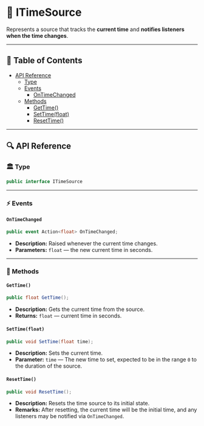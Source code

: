 # 🧩 ITimeSource

Represents a source that tracks the <b>current time</b> and <b>notifies listeners when the time
changes</b>.

---

## 📑 Table of Contents

- [API Reference](#-api-reference)
  - [Type](#-type)
  - [Events](#-events)
    - [OnTimeChanged](#ontimechanged)
  - [Methods](#-methods)
    - [GetTime()](#gettime)
    - [SetTime(float)](#settimefloat)
    - [ResetTime()](#resettim)

---

## 🔍 API Reference

### 🏛️ Type <div id="-type"></div>

```csharp
public interface ITimeSource
```

---

### ⚡ Events

#### `OnTimeChanged`

```csharp
public event Action<float> OnTimeChanged;
```

- **Description:** Raised whenever the current time changes.
- **Parameters:** `float` — the new current time in seconds.

---

### 🏹 Methods

#### `GetTime()`

```csharp
public float GetTime();
```

- **Description:** Gets the current time from the source.
- **Returns:** `float` — current time in seconds.

#### `SetTime(float)`

```csharp
public void SetTime(float time);
```

- **Description:** Sets the current time.
- **Parameter:** `time` — The new time to set, expected to be in the range `0` to the duration of the source.

#### `ResetTime()`

```csharp
public void ResetTime();  
```

- **Description:** Resets the time source to its initial state.
- **Remarks:** After resetting, the current time will be the initial time, and any listeners may be notified via
  `OnTimeChanged`.